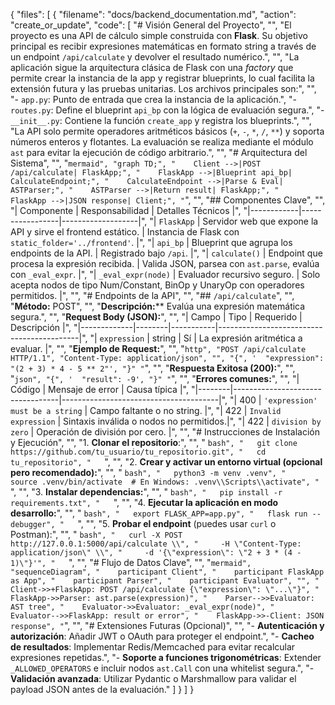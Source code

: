 {
  "files": [
    {
      "filename": "docs/backend_documentation.md",
      "action": "create_or_update",
      "code": [
        "# Visión General del Proyecto",
        "",
        "El proyecto es una API de cálculo simple construida con **Flask**. Su objetivo principal es recibir expresiones matemáticas en formato string a través de un endpoint `/api/calculate` y devolver el resultado numérico.",
        "",
        "La aplicación sigue la arquitectura clásica de Flask con una *factory* que permite crear la instancia de la app y registrar blueprints, lo cual facilita la extensión futura y las pruebas unitarias. Los archivos principales son:",
        "",
        "- `app.py`: Punto de entrada que crea la instancia de la aplicación.",
        "- `routes.py`: Define el blueprint `api_bp` con la lógica de evaluación segura.",
        "- `__init__.py`: Contiene la función `create_app` y registra los blueprints.",
        "",
        "La API solo permite operadores aritméticos básicos (`+`, `-`, `*`, `/`, `**`) y soporta números enteros y flotantes. La evaluación se realiza mediante el módulo `ast` para evitar la ejecución de código arbitrario.",
        "",
        "# Arquitectura del Sistema",
        "",
        "```mermaid",
        "graph TD;",
        "    Client -->|POST /api/calculate| FlaskApp;",
        "    FlaskApp -->|Blueprint api_bp| CalculateEndpoint;",
        "    CalculateEndpoint -->|Parse & Eval| ASTParser;",
        "    ASTParser -->|Return result| FlaskApp;",
        "    FlaskApp -->|JSON response| Client;",
        "```",
        "",
        "## Componentes Clave",
        "",
        "| Componente | Responsabilidad | Detalles Técnicos |",
        "|------------|-----------------|-------------------|",
        "| `FlaskApp` | Servidor web que expone la API y sirve el frontend estático. | Instancia de Flask con `static_folder='../frontend'`. |",
        "| `api_bp` | Blueprint que agrupa los endpoints de la API. | Registrado bajo `/api`. |",
        "| `calculate()` | Endpoint que procesa la expresión recibida. | Valida JSON, parsea con `ast.parse`, evalúa con `_eval_expr`. |",
        "| `_eval_expr(node)` | Evaluador recursivo seguro. | Solo acepta nodos de tipo Num/Constant, BinOp y UnaryOp con operadores permitidos. |",
        "",
        "# Endpoints de la API",
        "",
        "## `/api/calculate`",
        "",
        "**Método:** POST",
        "",
        "**Descripción:**** Evalúa una expresión matemática segura.",
        "",
        "**Request Body (JSON):**",
        "",
        "| Campo       | Tipo   | Requerido | Descripción                               |",
        "|-------------|--------|-----------|-------------------------------------------|",
        "| `expression` | string | Sí        | La expresión aritmética a evaluar.         |",
        "",
        "**Ejemplo de Request:**",
        "",
        "```http",
        "POST /api/calculate HTTP/1.1",
        "Content-Type: application/json",
        "",
        "{",
        '  "expression": "(2 + 3) * 4 - 5 ** 2"',
        "}"
        "```",
        "",
        "**Respuesta Exitosa (200):**",
        "",
        "```json",
        "{",
        '  "result": -9',
        "}"
        "```",
        "",
        "**Errores comunes:**",
        "",
        "| Código | Mensaje de error                 | Causa típica                          |",
        "|--------|----------------------------------|---------------------------------------|",
        "| 400    | `'expression' must be a string` | Campo faltante o no string.           |",
        "| 422    | `Invalid expression`             | Sintaxis inválida o nodos no permitidos.|",
        "| 422    | `division by zero`               | Operación de división por cero.       |",
        "",
        "# Instrucciones de Instalación y Ejecución",
        "",
        "1. **Clonar el repositorio**:",
        "",
        "   ```bash",
        "   git clone https://github.com/tu_usuario/tu_repositorio.git",
        "   cd tu_repositorio",
        "   ```",
        "",
        "2. **Crear y activar un entorno virtual (opcional pero recomendado):**",
        "",
        "   ```bash",
        "   python3 -m venv .venv",
        "   source .venv/bin/activate  # En Windows: .venv\\Scripts\\activate",
        "   ```",
        "",
        "3. **Instalar dependencias:**",
        "",
        "   ```bash",
        "   pip install -r requirements.txt",
        "   ```",
        "",
        "4. **Ejecutar la aplicación en modo desarrollo:**",
        "",
        "   ```bash",
        "   export FLASK_APP=app.py",
        "   flask run --debugger",
        "   ```",
        "",
        "5. **Probar el endpoint** (puedes usar `curl` o Postman):",
        "",
        "   ```bash",
        "   curl -X POST http://127.0.0.1:5000/api/calculate \\",
        "     -H \"Content-Type: application/json\" \\",
        "     -d '{\"expression\": \"2 + 3 * (4 - 1)\"}'",
        "   ```",
        "",
        "# Flujo de Datos Clave",
        "",
        "```mermaid",
        "sequenceDiagram",
        "    participant Client",
        "    participant FlaskApp as App",
        "    participant Parser",
        "    participant Evaluator",
        "",
        "    Client->>+FlaskApp: POST /api/calculate {\"expression\": \"...\"}",
        "    FlaskApp->>Parser: ast.parse(expression)",
        "    Parser-->>Evaluator: AST tree",
        "    Evaluator->>Evaluator: _eval_expr(node)",
        "    Evaluator-->>FlaskApp: result or error",
        "    FlaskApp->>-Client: JSON response",
        "```",
        "",
        "# Extensiones Futuras (Opcional)",
        "",
        "- **Autenticación y autorización**: Añadir JWT o OAuth para proteger el endpoint.",
        "- **Cacheo de resultados**: Implementar Redis/Memcached para evitar recalcular expresiones repetidas.",
        "- **Soporte a funciones trigonométricas**: Extender `_ALLOWED_OPERATORS` e incluir nodos `ast.Call` con una whitelist segura.",
        "- **Validación avanzada**: Utilizar Pydantic o Marshmallow para validar el payload JSON antes de la evaluación."
      ]
    }
  ]
}